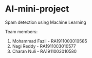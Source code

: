 # AI-mini-project
Spam detection using Machine Learning

Team members:
1) Mohammad Fazil - RA1911003010585
2) Nagi Reddy - RA1911003010577
3) Charan Nuli - RA1911003010580

